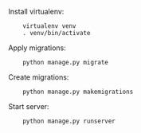 Install virtualenv:

        virtualenv venv
        . venv/bin/activate


Apply migrations:

        python manage.py migrate


Create migrations:

        python manage.py makemigrations

Start server:

        python manage.py runserver



